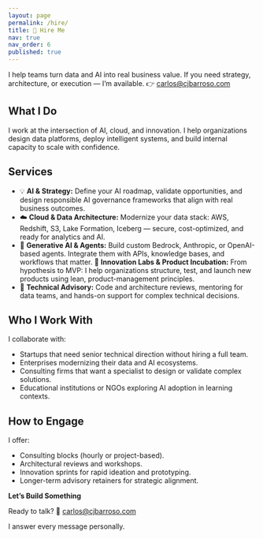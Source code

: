 ```yaml
---
layout: page
permalink: /hire/
title: 🚀 Hire Me
nav: true
nav_order: 6
published: true
---
```


I help teams turn data and AI into real business value.
If you need strategy, architecture, or execution — I’m available.
👉 carlos@cjbarroso.com

## What I Do

I work at the intersection of AI, cloud, and innovation.
I help organizations design data platforms, deploy intelligent systems, and build internal capacity to scale with confidence.

## Services

- 💡 **AI & Strategy:** Define your AI roadmap, validate opportunities, and design responsible AI governance frameworks that align with real business outcomes.
- ☁️ **Cloud & Data Architecture:** Modernize your data stack: AWS, Redshift, S3, Lake Formation, Iceberg — secure, cost-optimized, and ready for analytics and AI.
- 🤖 **Generative AI & Agents:** Build custom Bedrock, Anthropic, or OpenAI-based agents. Integrate them with APIs, knowledge bases, and workflows that matter.
  🧭 **Innovation Labs & Product Incubation:** From hypothesis to MVP: I help organizations structure, test, and launch new products using lean, product-management principles.
- 🧱 **Technical Advisory:** Code and architecture reviews, mentoring for data teams, and hands-on support for complex technical decisions.

## Who I Work With

I collaborate with:

- Startups that need senior technical direction without hiring a full team.
- Enterprises modernizing their data and AI ecosystems.
- Consulting firms that want a specialist to design or validate complex solutions.
- Educational institutions or NGOs exploring AI adoption in learning contexts.

## How to Engage

I offer:

- Consulting blocks (hourly or project-based).
- Architectural reviews and workshops.
- Innovation sprints for rapid ideation and prototyping.
- Longer-term advisory retainers for strategic alignment.

**Let’s Build Something**

Ready to talk?
📧 carlos@cjbarroso.com

I answer every message personally.
